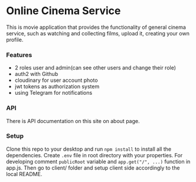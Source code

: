 # Online Cinema Service

This is movie application that provides the functionality of general cinema service, such as watching and collecting films, upload it, creating your own profile.

### Features
- 2 roles user and admin(can see other users and change their role)
- auth2 with Github
- cloudinary for user account photo
- jwt tokens as authorization system
- using Telegram for notifications

### API 
There is API documentation on this site on about page.

### Setup
Clone this repo to your desktop and run `npm install` to install all the dependencies. Create `.env` file in root directory with your properties. For developing comment `publicRoot` variable and `app.get("/", ...)` function in app.js. Then go to client/ folder and setup client side accordingly to the local README.
